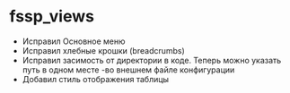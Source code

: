 # fssp_views

* Исправил Основное меню
* Исправил хлебные крошки (breadcrumbs)
* Исправил засимость от директории в коде. Теперь можно указать путь в одном месте -во внешнем файле конфигурации
* Добавил стиль отображения таблицы
